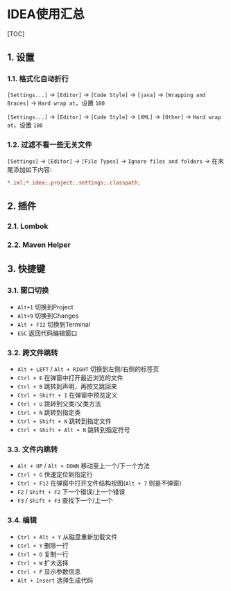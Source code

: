 # IDEA使用汇总

[TOC]

## 1. 设置

### 1.1. 格式化自动折行

`[Settings...]` -> `[Editor]` -> `[Code Style]` -> `[java]` -> `[Wrapping and Braces]` -> `Hard wrap at`，设置 `180`

`[Settings...]` -> `[Editor]` -> `[Code Style]` -> `[XML]` -> `[Other]` -> `Hard wrap at`，设置 `180`

### 1.2. 过滤不看一些无关文件

`[Settings]` -> `[Editor]` -> `[File Types]` -> `Ignore files and folders` -> 在末尾添加如下内容:

```ini
*.iml;*.idea;.project;.settings;.classpath;
```

## 2. 插件

### 2.1. Lombok

### 2.2. Maven Helper

## 3. 快捷键

### 3.1. 窗口切换

- `Alt+1` 切换到Project
- `Alt+9` 切换到Changes
- `Alt + F12` 切换到Terminal
- `ESC` 返回代码编辑窗口

### 3.2. 跨文件跳转

- `Alt + LEFT` / `Alt + RIGHT` 切换到左侧/右侧的标签页
- `Ctrl + E` 在弹窗中打开最近浏览的文件
- `Ctrl + B` 跳转到声明，再按又跳回来
- `Ctrl + Shift + I` 在弹窗中预览定义
- `Ctrl + U` 跳转到父类/父类方法
- `Ctrl + N` 跳转到指定类
- `Ctrl + Shift + N` 跳转到指定文件
- `Ctrl + Shift + Alt + N` 跳转到指定符号

### 3.3. 文件内跳转

- `Alt + UP` / `Alt + DOWN` 移动至上一个/下一个方法
- `Ctrl + G` 快速定位到指定行
- `Ctrl + F12` 在弹窗中打开文件结构视图(`Alt + 7` 则是不弹窗)
- `F2` / `Shift + F2` 下一个错误/上一个错误
- `F3` / `Shift + F3` 查找下一个/上一个

### 3.4. 编辑

- `Ctrl + Alt + Y` 从磁盘重新加载文件
- `Ctrl + Y` 删除一行
- `Ctrl + D` 复制一行
- `Ctrl + W` 扩大选择
- `Ctrl + P` 显示参数信息
- `Alt + Insert` 选择生成代码
